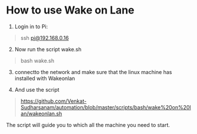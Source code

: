 # How to use Wake on Lane
1) Login in to Pi:

>ssh pi@192.168.0.16

2) Now run the script wake.sh

>bash wake.sh

3) connectto the network and make sure that the linux machine has installed with Wakeonlan

4) And use the script

>https://github.com/Venkat-Sudharsanam/automation/blob/master/scripts/bash/wake%20on%20lan/wakeonlan.sh

The script will guide you to which all the machine you need to start.
